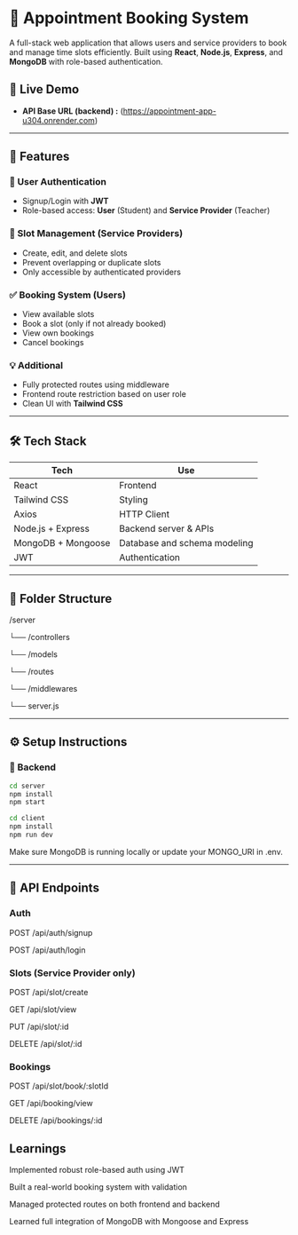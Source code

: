 # 📅 Appointment Booking System

A full-stack web application that allows users and service providers to book and manage time slots efficiently. Built using **React**, **Node.js**, **Express**, and **MongoDB** with role-based authentication.

## 🚀 Live Demo
- **API Base URL (backend) :** (https://appointment-app-u304.onrender.com)
---

## 🚀 Features

### 👤 User Authentication
- Signup/Login with **JWT**
- Role-based access: **User** (Student) and **Service Provider** (Teacher)

### 📆 Slot Management (Service Providers)
- Create, edit, and delete slots
- Prevent overlapping or duplicate slots
- Only accessible by authenticated providers

### ✅ Booking System (Users)
- View available slots
- Book a slot (only if not already booked)
- View own bookings
- Cancel bookings

### 💡 Additional
- Fully protected routes using middleware
- Frontend route restriction based on user role
- Clean UI with **Tailwind CSS**

---

## 🛠️ Tech Stack

| Tech             | Use                          |
|------------------|-------------------------------|
| React            | Frontend                      |
| Tailwind CSS     | Styling                       |
| Axios            | HTTP Client                   |
| Node.js + Express| Backend server & APIs         |
| MongoDB + Mongoose | Database and schema modeling |
| JWT              | Authentication                |

---

## 📁 Folder Structure
/server

└── /controllers

└── /models

└── /routes

└── /middlewares

└── server.js


---

## ⚙️ Setup Instructions

### 🔧 Backend

```bash
cd server
npm install
npm start

cd client
npm install
npm run dev
```
Make sure MongoDB is running locally or update your MONGO_URI in .env.

---
## 📄 API Endpoints

### Auth
POST /api/auth/signup

POST /api/auth/login

### Slots (Service Provider only)
POST /api/slot/create

GET /api/slot/view

PUT /api/slot/:id

DELETE /api/slot/:id

### Bookings
POST /api/slot/book/:slotId

GET /api/booking/view

DELETE /api/bookings/:id

## Learnings
Implemented robust role-based auth using JWT

Built a real-world booking system with validation

Managed protected routes on both frontend and backend

Learned full integration of MongoDB with Mongoose and Express


